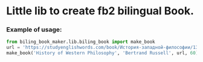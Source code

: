 # Little lib to create fb2 bilingual Book.
### Example of usage:
```python
from biling_book_maker.lib.biling_book import make_book
url = 'https://studyenglishwords.com/book/История-западной-философии/1362'
make_book('History of Western Philosophy', 'Bertrand Russell', url, 60)
```
